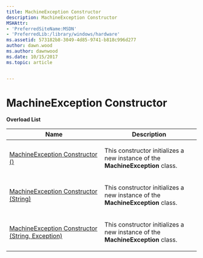 ```yaml
---
title: MachineException Constructor
description: MachineException Constructor
MSHAttr:
- 'PreferredSiteName:MSDN'
- 'PreferredLib:/library/windows/hardware'
ms.assetid: 573182b8-3049-4d85-9741-b818c996d277
author: dawn.wood
ms.author: dawnwood
ms.date: 10/15/2017
ms.topic: article


---
```


# MachineException Constructor


**Overload List**

<table>
<colgroup>
<col width="50%" />
<col width="50%" />
</colgroup>
<thead>
<tr class="header">
<th>Name</th>
<th>Description</th>
</tr>
</thead>
<tbody>
<tr class="odd">
<td><p><a href="machineexception-constructor---.md" data-raw-source="[MachineException Constructor ()](machineexception-constructor---.md)">MachineException Constructor ()</a></p></td>
<td><p>This constructor initializes a new instance of the <strong>MachineException</strong> class.</p></td>
</tr>
<tr class="even">
<td><p><a href="machineexception-constructor--string-.md" data-raw-source="[MachineException Constructor (String)](machineexception-constructor--string-.md)">MachineException Constructor (String)</a></p></td>
<td><p>This constructor initializes a new instance of the <strong>MachineException</strong> class.</p></td>
</tr>
<tr class="odd">
<td><p><a href="machineexception-constructor--string-exception-.md" data-raw-source="[MachineException Constructor (String, Exception)](machineexception-constructor--string-exception-.md)">MachineException Constructor (String, Exception)</a></p></td>
<td><p>This constructor initializes a new instance of the <strong>MachineException</strong> class.</p></td>
</tr>
</tbody>
</table>

 

 

 







